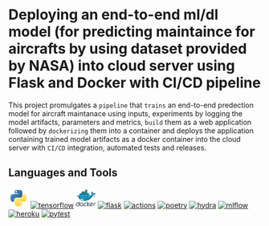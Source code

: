 # Deploying an end-to-end ml/dl model (for predicting maintaince for aircrafts by using dataset provided by NASA) into cloud server using Flask and Docker with CI/CD pipeline

This project promulgates a `pipeline` that `trains` an end-to-end predection model for aircraft maintanace using inputs, experiments by logging the model artifacts, parameters and metrics, `build` them as a web application followed by `dockerizing` them into a container and deploys the application containing trained model artifacts as a docker container into the cloud server with `CI/CD` integration, automated tests and releases.


## Languages and Tools

<div align="">
<a href="https://www.python.org" target="_blank" rel="noreferrer"><img src="https://raw.githubusercontent.com/devicons/devicon/master/icons/python/python-original.svg" alt="python" width="40" height="40"/></a>
<a href="https://www.tensorflow.org" target="_blank" rel="noreferrer"><img src="https://www.vectorlogo.zone/logos/tensorflow/tensorflow-icon.svg" alt="tensorflow" width="40" height="40"/></a>
<a href="https://www.docker.com/" target="_blank" rel="noreferrer"><img src="https://raw.githubusercontent.com/devicons/devicon/master/icons/docker/docker-original-wordmark.svg" alt="docker" width="40" height="40"/></a>
<a href="https://flask.palletsprojects.com/en/2.2.x/" target="_blank" rel="noreferrer"> <img src="https://banner2.cleanpng.com/20180704/sv/kisspng-flask-python-web-framework-bottle-microframework-django-5b3d0ba62504c0.3512153115307273341516.jpg" alt="flask" width="95" height="43"/></a>
<a href="https://github.com/features/actions" target="_blank" rel="noreferrer"> <img src="https://res.cloudinary.com/practicaldev/image/fetch/s--2mFgk66y--/c_limit,f_auto,fl_progressive,q_80,w_375/https://dev-to-uploads.s3.amazonaws.com/uploads/badge/badge_image/78/github-actions-runner-up-badge.png" alt="actions" width="52" height="49"/></a>
<a href="https://python-poetry.org/" target="_blank" rel="noreferrer"> <img src="https://www.yuyagishita.com/img/poetry.png" alt="poetry" width="95" height="43"/></a> 
<a href="https://miro.medium.com/v2/resize:fit:700/1*gN7Xru3A-PTavPI6adpJPQ.png" target="_blank" rel="noreferrer"> <img src="https://miro.medium.com/v2/resize:fit:700/1*gN7Xru3A-PTavPI6adpJPQ.png" alt="hydra" width="98" height="37"/></a>
<a href="https://www.mlflow.org/docs/latest/python_api/mlflow.html" target="_blank" rel="noreferrer"> <img src="https://www.mlflow.org/docs/latest/_static/MLflow-logo-final-black.png" alt="mlflow" width="98" height="44"/></a>
<a href="https://www.azure.com/platform" target="_blank" rel="noreferrer"><img src="https://upload.wikimedia.org/wikipedia/commons/thumb/a/a8/Microsoft_Azure_Logo.svg/2560px-Microsoft_Azure_Logo.svg.png" alt="heroku" width="107" height="43"/></a> 
<a href="https://docs.pytest.org/en/7.1.x/" target="_blank" rel="noreferrer"><img src="https://upload.wikimedia.org/wikipedia/commons/thumb/b/ba/Pytest_logo.svg/2048px-Pytest_logo.svg.png" alt="pytest" width="55" height="50"/></a> 
</div>
 
<br>
